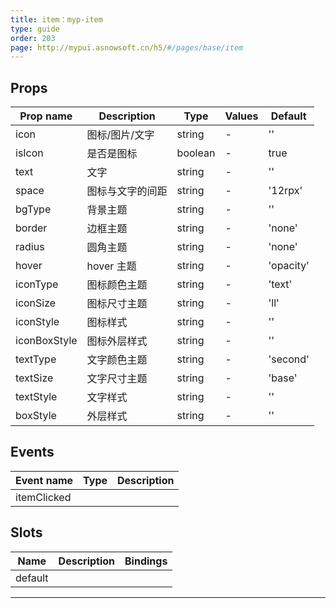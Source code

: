 ```yaml
---
title: item：myp-item
type: guide
order: 203
page: http://mypui.asnowsoft.cn/h5/#/pages/base/item
---
```


## Props

| Prop name    | Description      | Type    | Values | Default   |
| ------------ | ---------------- | ------- | ------ | --------- |
| icon         | 图标/图片/文字   | string  | -      | ''        |
| isIcon       | 是否是图标       | boolean | -      | true      |
| text         | 文字             | string  | -      | ''        |
| space        | 图标与文字的间距 | string  | -      | '12rpx'   |
| bgType       | 背景主题         | string  | -      | ''        |
| border       | 边框主题         | string  | -      | 'none'    |
| radius       | 圆角主题         | string  | -      | 'none'    |
| hover        | hover 主题       | string  | -      | 'opacity' |
| iconType     | 图标颜色主题     | string  | -      | 'text'    |
| iconSize     | 图标尺寸主题     | string  | -      | 'll'      |
| iconStyle    | 图标样式         | string  | -      | ''        |
| iconBoxStyle | 图标外层样式     | string  | -      | ''        |
| textType     | 文字颜色主题     | string  | -      | 'second'  |
| textSize     | 文字尺寸主题     | string  | -      | 'base'    |
| textStyle    | 文字样式         | string  | -      | ''        |
| boxStyle     | 外层样式         | string  | -      | ''        |

## Events

| Event name  | Type | Description |
| ----------- | ---- | ----------- |
| itemClicked |      |

## Slots

| Name    | Description | Bindings |
| ------- | ----------- | -------- |
| default |             |          |

---
